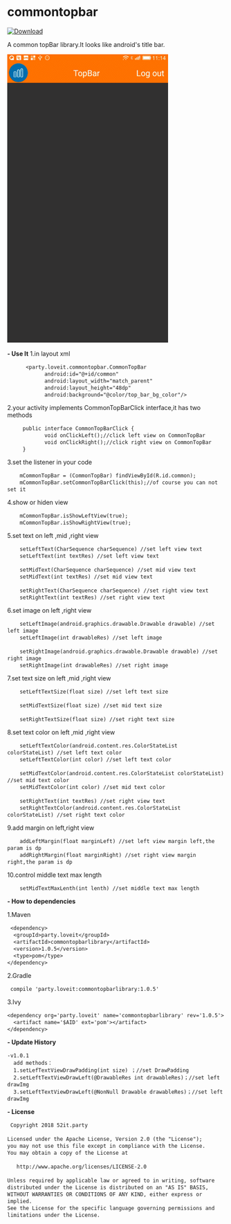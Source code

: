 # commontopbar

[ ![Download](https://api.bintray.com/packages/loveit/maven/commontopbar/images/download.svg) ](https://bintray.com/loveit/maven/commontopbar/_latestVersion)

A common topBar library.It looks like android's title bar.

![此处输入图片的描述][1]


  [1]: https://github.com/wypeng2012/commontopbar/blob/master/screengif/ScreenGif.gif
  
  
 

 **- Use It**
   1.in layout xml

          <party.loveit.commontopbar.CommonTopBar
                android:id="@+id/common"
                android:layout_width="match_parent"
                android:layout_height="48dp"
                android:background="@color/top_bar_bg_color"/>
                
   2.your activity implements CommonTopBarClick interface,it has two methods
 

         public interface CommonTopBarClick {
                void onClickLeft();//click left view on CommonTopBar
                void onClickRight();//click right view on CommonTopBar
         }
         
    
   3.set the listener in your code
   

        mCommonTopBar = (CommonTopBar) findViewById(R.id.common);
        mCommonTopBar.setCommonTopBarClick(this);//of course you can not set it

   4.show or hiden view
    
        mCommonTopBar.isShowLeftView(true);
        mCommonTopBar.isShowRightView(true);
        
  5.set text on left ,mid ,right view
 

        setLeftText(CharSequence charSequence) //set left view text
        setLeftText(int textRes) //set left view text
        
        setMidText(CharSequence charSequence) //set mid view text
        setMidText(int textRes) //set mid view text
        
        setRightText(CharSequence charSequence) //set right view text
        setRightText(int textRes) //set right view text
        
    
   6.set image on left ,right view
    
        setLeftImage(android.graphics.drawable.Drawable drawable) //set left image
        setLeftImage(int drawableRes) //set left image
        
        setRightImage(android.graphics.drawable.Drawable drawable) //set right image
        setRightImage(int drawableRes) //set right image
    
  7.set text size on left ,mid ,right view
    
 

        setLeftTextSize(float size) //set left text size
           
        setMidTextSize(float size) //set mid text size
           
        setRightTextSize(float size) //set right text size
        
 8.set text color on left ,mid ,right view
    
        setLeftTextColor(android.content.res.ColorStateList colorStateList) //set left text color
        setLeftTextColor(int color) //set left text color
        
        setMidTextColor(android.content.res.ColorStateList colorStateList) //set mid text color
        setMidTextColor(int color) //set mid text color
        
        setRightText(int textRes) //set right view text
        setRightTextColor(android.content.res.ColorStateList colorStateList) //set right text color
        
9.add margin on left,right view
    
        addLeftMargin(float marginLeft) //set left view margin left,the param is dp
        addRightMargin(float marginRight) //set right view margin right,the param is dp
        
 10.control middle text max length 
    
        setMidTextMaxLenth(int lenth) //set middle text max length 
        

 **- How to dependencies**
 
  1.Maven

     <dependency>
      <groupId>party.loveit</groupId>
      <artifactId>commontopbarlibrary</artifactId>
      <version>1.0.5</version>
      <type>pom</type>
    </dependency>
    
 2.Gradle

     compile 'party.loveit:commontopbarlibrary:1.0.5'
     
3.Ivy

    <dependency org='party.loveit' name='commontopbarlibrary' rev='1.0.5'>
      <artifact name='$AID' ext='pom'></artifact>
    </dependency>
    
    
    
    
**- Update History**

    -v1.0.1
      add methods：
      1.setLefTextViewDrawPadding(int size) ；//set DrawPadding
      2.setLeftTextViewDrawLeft(@DrawableRes int drawableRes)；//set left drawImg
      3.setLeftTextViewDrawLeft(@NonNull Drawable drawableRes)；//set left drawImg
      

 **- License**

     Copyright 2018 52it.party
    
    Licensed under the Apache License, Version 2.0 (the "License");
    you may not use this file except in compliance with the License.
    You may obtain a copy of the License at
    
       http://www.apache.org/licenses/LICENSE-2.0
    
    Unless required by applicable law or agreed to in writing, software
    distributed under the License is distributed on an "AS IS" BASIS,
    WITHOUT WARRANTIES OR CONDITIONS OF ANY KIND, either express or implied.
    See the License for the specific language governing permissions and
    limitations under the License.

